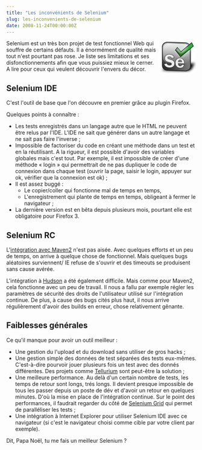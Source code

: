 ```yaml
---
title: "Les inconvénients de Selenium"
slug: les-inconvenients-de-selenium
date: 2008-11-24T00:00:00Z
---
```


<img src="/assets/images/posts/2008/09/selenium_small.jpg" style="float:right"/>

Selenium est un très bon projet de test fonctionnel Web qui souffre de certains défauts.
Il a énormément de qualité mais tout n'est pourtant pas rose.
Je liste ses limitations et ses disfonctionnements afin que vous puissiez mieux le cerner.
A lire pour ceux qui veulent découvrir l'envers du décor.

## Selenium IDE

C'est l'outil de base que l'on découvre en premier grâce au plugin Firefox.

Quelques points à connaître :

- Les tests enregistrés dans un langage autre que le HTML ne peuvent être relus par l'IDE. L'IDE ne sait que générer dans un autre langage et ne sait pas faire l'inverse ;
- Impossible de factoriser du code en créant une méthode dans un test et en la réutilisant. A la rigueur, il est possible d'avoir des variables globales mais c'est tout. Par exemple, il est impossible de créer d'une méthode « login » qui permettrait de ne pas dupliquer le code de connexion dans chaque test (ouvrir la page, saisir le login, appuyer sur ok, vérifier que la connexion est ok) ;
- Il est assez buggé :
  - Le copier/coller qui fonctionne mal de temps en temps,
  - L'enregistrement qui plante de temps en temps, obligeant à fermer le navigateur ;
- La dernière version est en bêta depuis plusieurs mois, pourtant elle est obligatoire pour Firefox 3.

## Selenium RC

L'[intégration avec Maven2](http://www.tomsquest.com/blog/2008/09/selenium-en-java-demarrage-rapide/) n'est pas aisée. Avec quelques efforts et un peu de temps, on arrive à quelque chose de fonctionnel. Mais quelques bugs aléatoires surviennent/ IE refuse de s'ouvrir et des timeouts se produisent sans cause avérée.

L'intégration à [Hudson](https://hudson.dev.java.net/) a été également difficile. Mais comme pour Maven2, cela fonctionne avec un peu de travail. Il nous a fallu par exemple régler les paramètres de sécurité des droits de l'utilisateur utilisé sur l'intégration continue. De plus, à cause des bugs cités plus haut, il nous arrive régulièrement d'avoir des builds en erreur, chose relativement gênante.

## Faiblesses générales

Ce qu'il manque pour avoir un outil meilleur :

- Une gestion du l'upload et du download sans utiliser de gros hacks ;
- Une gestion simple des données de test séparées des tests eux-mêmes. C'est-à-dire pourvoir jouer plusieurs fois un test avec des donnés différentes. Des projets comme [Tellurium](http://www.tomsquest.com/blog/2008/10/selenium-boostez-vos-tests-avec-tellurium/) sont peut-être la solution ;
- Une meilleure performance. Au delà d'un certain nombre de tests, les temps de retour sont longs, trés longs. Il devient presque impossible de tous les passer depuis un poste de dév et d'avoir un retour en quelques minutes. D'où la mise en place de l'intégration continue. Sur le point des performances, il faudrait regarder du côté de [Selenium Grid](http://selenium-grid.seleniumhq.org/) qui permet de paralléliser les tests ;
- Une intégration à Internet Explorer pour utiliser Selenium IDE avec ce navigateur (si c'est le navigateur choisi comme cible par votre client par exemple).

Dit, Papa Noël, tu me fais un meilleur Selenium ?
